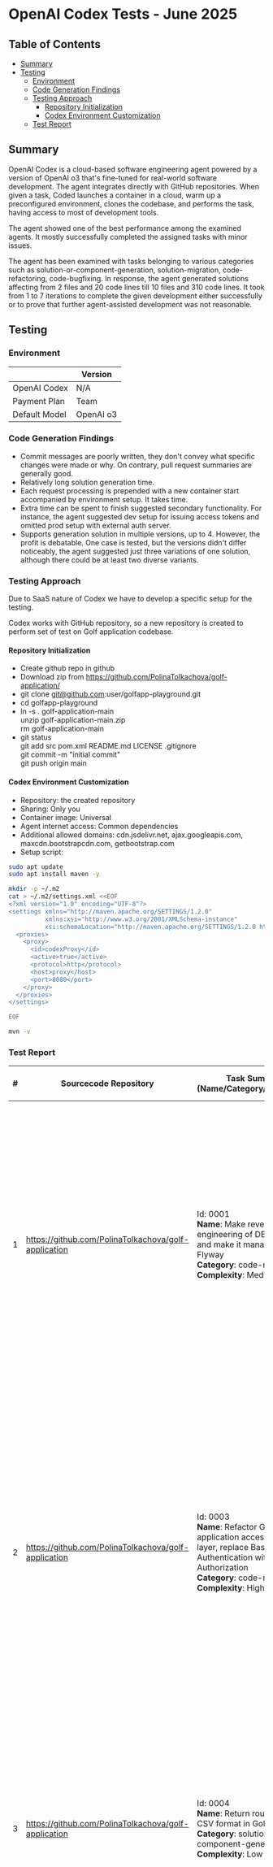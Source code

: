 # OpenAI Codex Tests - June 2025

## Table of Contents
- [Summary](#summary)
- [Testing](#testing)
    - [Environment](#environment)
    - [Code Generation Findings](#code-generation-findings)
    - [Testing Approach](#testing-approach)
        - [Repository Initialization](#repository-initialization)
        - [Codex Environment Customization](#codex-environment-customization)
    - [Test Report](#test-report)

## Summary
OpenAI Codex is a cloud-based software engineering agent powered by a version of OpenAI o3 that's fine-tuned for real-world software development. The agent integrates directly with GitHub repositories. When given a task, Coded launches a container in a cloud, warm up a preconfigured environment, clones the codebase, and performs the task, having access to most of development tools.

The agent showed one of the best performance among the examined agents. It mostly successfully completed the assigned tasks with minor issues.

The agent has been examined with tasks belonging to various categories such as solution-or-component-generation, solution-migration, code-refactoring, code-bugfixing. In response, the agent generated solutions affecting from 2 files and 20 code lines till 10 files and 310 code lines. It took from 1 to 7 iterations to complete the given development either successfully or to prove that further agent-assisted development was not reasonable.

## Testing

### Environment
|                | Version |
|----------------|---------|
| OpenAI Codex   | N/A     |
| Payment Plan   | Team    |
| Default Model  | OpenAI o3 |

### Code Generation Findings
- Commit messages are poorly written, they don't convey what specific changes were made or why. On contrary, pull request summaries are generally good.
- Relatively long solution generation time.
- Each request processing is prepended with a new container start accompanied by environment setup. It takes time.
- Extra time can be spent to finish suggested secondary functionality. For instance, the agent suggested dev setup for issuing access tokens and omitted prod setup with external auth server.
- Supports generation solution in multiple versions, up to 4. However, the profit is debatable. One case is tested, but the versions didn't differ noticeably, the agent suggested just three variations of one solution, although there could be at least two diverse variants.

### Testing Approach
Due to SaaS nature of Codex we have to develop a specific setup for the testing.

Codex works with GitHub repository, so a new repository is created to perform set of test on Golf application codebase.

#### Repository Initialization
- Create github repo in github
- Download zip from https://github.com/PolinaTolkachova/golf-application/
- git clone git@github.com:user/golfapp-playground.git
- cd golfapp-playground
- ln -s . golf-application-main  
  unzip golf-application-main.zip  
  rm golf-application-main
- git status  
  git add src pom.xml README.md LICENSE .gitignore  
  git commit -m "initial commit"  
  git push origin main

#### Codex Environment Customization
- Repository: the created repository
- Sharing: Only you
- Container image: Universal
- Agent internet access: Common dependencies
- Additional allowed domains: cdn.jsdelivr.net, ajax.googleapis.com, maxcdn.bootstrapcdn.com, getbootstrap.com
- Setup script:
```bash
sudo apt update
sudo apt install maven -y

mkdir -p ~/.m2
cat > ~/.m2/settings.xml <<EOF
<?xml version="1.0" encoding="UTF-8"?>
<settings xmlns="http://maven.apache.org/SETTINGS/1.2.0"
          xmlns:xsi="http://www.w3.org/2001/XMLSchema-instance"
          xsi:schemaLocation="http://maven.apache.org/SETTINGS/1.2.0 https://maven.apache.org/xsd/settings-1.2.0.xsd">
  <proxies>
    <proxy>
      <id>codexProxy</id>
      <active>true</active>
      <protocol>http</protocol>
      <host>proxy</host>
      <port>8080</port>
    </proxy>
  </proxies>
</settings>

EOF

mvn -v
```

### Test Report
| # | Sourcecode Repository | Task Summary (Name/Category/Complexity) | Task Description (Initial Prompt) | First-Shot Effort | First-Shot Completeness | First-Shot Accuracy | Subsequent Prompts (Feedback, Comments) | Final Completeness | Final Accuracy | Statistics | Comments |
|---|---|---|---|---|---|---|---|---|---|---|---|
| 1 | https://github.com/PolinaTolkachova/golf-application | Id: 0001<br><b>Name</b>: Make reverse engineering of DB schema and make it manageable with Flyway<br><b>Category</b>: code-refactoring<br><b>Complexity</b>: Medium | See https://github.com/epam/AIRUN-Assistants-Benchmark-TestInstructions/blob/main/agentic-workflow-tests/0001/README.md | N/A | 46%<br>- The Flyway migration resulted in an error: Failed to open the referenced table 'player'<br>- Hibernate configuration is not changed from updating database schema to validating database schema<br>- The application failed to start due to a database schema validation error<br>- Testing was not performed due to the application failing to launch correctly | 66%<br>- The created DML script does not fully cover all necessary tables or relationships defined in the Java entities.<br>- The code does not accomplish the intended functionality due to incomplete database migrations: missing tables/columns | 1)<br>ERROR: Migration of schema `golf04` to version "1 - init" failed!<br>Message    : (conn=9) Failed to open the referenced table 'player'<br>Location   : src\main\resources\db\migration\V1__init.sql<br>Line       : 93<br><br>2)<br>org.hibernate.tool.schema.spi.SchemaManagementException: Schema-validation: missing table [competition_judges]<br><br>3)<br>org.hibernate.tool.schema.spi.SchemaManagementException: Schema-validation: missing column [players_id] in table [competition_players]<br><br>4)<br>org.hibernate.tool.schema.spi.SchemaManagementException: Schema-validation: wrong column type encountered in column [gender] in table [player]; found [varchar (Types#VARCHAR)], but expecting [tinyint (Types#TINYINT)]<br><br>5)<br>org.hibernate.tool.schema.spi.SchemaManagementException: Schema-validation: missing table [round_roundscores]<br><br>6)<br>org.hibernate.tool.schema.spi.SchemaManagementException: Schema-validation: missing table [round_score_scores] | 92%<br>- Hibernate configuration is not changed from updating database schema to validating database schema | 100% | Files:<br>0 modified(M)<br>3 added(A)<br>0 deleted(D)<br><br>Lines:<br>310 insertions(+)<br>0 deletions(-) |  |
| 2 | https://github.com/PolinaTolkachova/golf-application | Id: 0003<br><b>Name</b>: Refactor Golf application access-control layer, replace Basic Authentication with Oauth2 Authorization<br><b>Category</b>: code-refactoring<br><b>Complexity</b>: High | See https://github.com/epam/AIRUN-Assistants-Benchmark-TestInstructions/blob/main/agentic-workflow-tests/0003/README.md | N/A | 60%<br>- External authorization server is not configured<br>- Access restriction configuration has not been fully completed | 70%<br>- The application authorization functionality is not accomplished | 1)<br>I try to get token with the request below and get HTTP/1.1 401:<br>curl -v -X POST http://localhost:8082/token -H "Content-Type: application/json" -d '{"subject":"user","scope":"GOLF:ADMIN"}'<br><br>2)<br>Requesting token still fails:<br>curl -v -X POST http://localhost:8082/token -H "Content-Type: application/json" -d '{"subject":"a","scope":"GOLF:ADMIN"}'<br>&lt; HTTP/1.1 401<br>&lt; Vary: Origin<br>&lt; Vary: Access-Control-Request-Method<br>&lt; Vary: Access-Control-Request-Headers<br>&lt; WWW-Authenticate: Bearer<br><br>3)<br>Requesting token still fails. The error is logged:<br>2025-06-12T14:39:20.422 [http-nio-8082-exec-2] ERROR o.a.c.c.C.[.[.[.[dispatcherServlet] -  Servlet.service() for servlet [dispatcherServlet] in context with path [] threw exception [Request processing failed: org.springframework.security.oauth2.jwt.JwtEncodingException: An error occurred while attempting to encode the Jwt: Failed to select a JWK signing key] with root cause<br>org.springframework.security.oauth2.jwt.JwtEncodingException: An error occurred while attempting to encode the Jwt: Failed to select a JWK signing key<br><br>4)<br>Issuing of tokens within the application is good for dev environment. Keep the functionality if dev profile is activated. Configure external authorization server to be used by the application by default. | 100% | 90%<br>- The `TokenController` class lacks comprehensive exception handling. While it handles basic token generation, it does not account for potential issues such as invalid input data or failures during token encoding. | Files:<br>4 modified(M)<br>3 added(A)<br>0 deleted(D)<br><br>Lines:<br>123 insertions(+)<br>41 deletions(-) | The initial solution supposes configuration of embedded authorization server and token issuig, that is not applicable for production. |
| 3 | https://github.com/PolinaTolkachova/golf-application | Id: 0004<br><b>Name</b>: Return round scores in CSV format in Golf application<br><b>Category</b>: solution-or-component-generation<br><b>Complexity</b>: Low | See https://github.com/epam/AIRUN-Assistants-Benchmark-TestInstructions/blob/main/agentic-workflow-tests/0004/README.md | N/A | 100% | 66%<br>- The new CSV generation method does not include exception handling<br>- The CSV response is constructed manually using `StringBuilder` instead of leveraging Spring's HTTP message converters<br>- The CSV is built manually without using a proven library<br>- The default RoundScoreController GET endpoint has suddenly changed to produce "text/html" solely | 1)<br>The CSV response is constructed manually using `StringBuilder` instead of leveraging Spring's HTTP message converters<br><br>2)<br>Preserve the default RoundScoreController GET endpoint producing all media types other than "text/csv"<br><br>3)<br>The CSV headers defined in `RoundScoreCsvDto` do not precisely match the headers expected by the `scorecardsTable` in `round-score-main.html`<br><br>4)<br>The controller method `displayScoreCardMainPageCsv` does not include exception handling mechanisms. If unexpected errors occur during CSV generation or data retrieval, it may lead to unhandled exceptions, potentially causing the application to crash or behave unpredictably.<br><br>5)<br>I am not sure that converting RoundScore to RoundScoreCsvDto directly in the controller is a good practice | 100% | 100% | Files:<br>2 modified(M)<br>4 added(A)<br>0 deleted(D)<br><br>Lines:<br>235 insertions(+)<br>1 deletions(-) |  |
| 4 | https://github.com/PolinaTolkachova/golf-application | Id: 0008<br><b>Name</b>: Refactor Golf application, replace logback logging with Log4j 2.x logging framework and SLF4J as logging facade<br><b>Category</b>: solution-migration<br><b>Complexity</b>: Medium | See https://github.com/epam/AIRUN-Assistants-Benchmark-TestInstructions/blob/main/agentic-workflow-tests/0008/README.md | N/A | 86%<br>- LMAX Disruptor is not used<br>- Not all Log4j2 loggers are effectively configured as asynchronous<br>- `RollingRandomAccessFile` appender is not added to log4j2 config, `File` appender is used instead<br>- logs/golf-app.log file is empty<br>- logging properties are not removed from application.properties | 81%<br>- The changes introduced runtime issue: java.lang.NoClassDefFoundError: com/lmax/disruptor/EventHandler<br>- The performance optimizations intended through Log4j2’s asynchronous capabilities are not fully realized due to incomplete configuration | 1)<br>ERROR StatusConsoleListener Could not create plugin of type class<br>org.apache.logging.log4j.core.async.AsyncLoggerConfig$RootLogger for element AsyncRoot: java.lang.NoClassDefFoundError: com/lmax/disruptor/EventHandler<br> java.lang.NoClassDefFoundError: com/lmax/disruptor/EventHandler<br><br>2)<br>Would RollingRandomAccessFile be better for performance?<br><br>3)<br>It seems, synchronous loggers are used. Could you review Log4j2 configuration if it fully optimized for performance? | 96%<br>- logging properties are not removed from application.properties | 100% | Files:<br>6 modified(M)<br>2 added(A)<br>2 deleted(D)<br><br>Lines:<br>96 insertions(+)<br>77 deletions(-) |  |
| 5 | https://github.com/PolinaTolkachova/golf-application | Id: 0011<br><b>Name</b>: Migrate in-memory user and role definitions to database in Golf application<br><b>Category</b>: code-refactoring<br><b>Complexity</b>: Low | See https://github.com/epam/AIRUN-Assistants-Benchmark-TestInstructions/blob/main/agentic-workflow-tests/0011/README.md | N/A | 100% | 100% |  |  | Files:<br>1 modified(M)<br>2 added(A)<br>0 deleted(D)<br><br>Lines:<br>28 insertions(+)<br>23 deletions(-) |  |
| 6 | https://github.com/PolinaTolkachova/golf-application | Id: 0014<br><b>Name</b>: User Account Menu in Golf application<br><b>Category</b>: solution-or-component-generation<br><b>Complexity</b>: Low | See https://github.com/epam/AIRUN-Assistants-Benchmark-TestInstructions/blob/main/agentic-workflow-tests/0014/README.md | N/A | 75%<br>- thymeleaf-extras-springsecurity6 is not added in header.html<br>- bootstrap.bundle.min.js is not imported on pages with account menu<br>- the account menu does not expand downwards as intended | 88%<br>- the intended functionality is not accomplished | 1)<br>The account menu does not expand down<br><br>2)<br>The account menu is cut off at the right side of the window<br><br>3)<br>Wouldn't it be better to use Bootstrap to visualize menu instead of custom javascript code?<br><br>4)<br>The account menu is cut off by vertical scrollbar on pages with long content<br><br>5)<br>The account menu is cut off by vertical scrollbar on pages with long content anyway<br><br>6)<br>Prevent cutting off the account menu with a vertical scrollbar appearing on pages with long content | 100% | 90%<br>- The account menu is cut off by vertical scrollbar on pages with long content | Files:<br>2 modified(M)<br>0 added(A)<br>0 deleted(D)<br><br>Lines:<br>26 insertions(+)<br>4 deletions(-) |  |
| 7 | https://github.com/PolinaTolkachova/golf-application | Id: 0016<br><b>Name</b>: Fix an issue with competition removing in Golf application<br><b>Category</b>: code-bugfixing<br><b>Complexity</b>: Medium | See https://github.com/epam/AIRUN-Assistants-Benchmark-TestInstructions/blob/main/agentic-workflow-tests/0016/README.md | N/A | 100% | 90%<br>- The `deleteCompetition` method is mapped to a `POST` request (`@PostMapping("/{id}/remove"`). According to RESTful best practices, deletion operations should use the `DELETE` HTTP method. | 1)<br>The deletion endpoint uses the `POST` HTTP method instead of the more semantically appropriate `DELETE` method<br><br>2)<br>Use @DeleteMapping("/{id}") instead of @DeleteMapping("/{id}/remove") | 100% | 100% | Files:<br>3 modified(M)<br>0 added(A)<br>0 deleted(D)<br><br>Lines:<br>19 insertions(+)<br>1 deletions(-) |  |

<p style="text-align: center;">    © 2025 EPAM Systems, Inc. All Rights Reserved.<br/>    EPAM, EPAM AI/RUN <sup>TM</sup> and the EPAM logo are registered trademarks of EPAM Systems, Inc.<br>    This report is licensed under CC BY-SA 4.0<br/></p>
